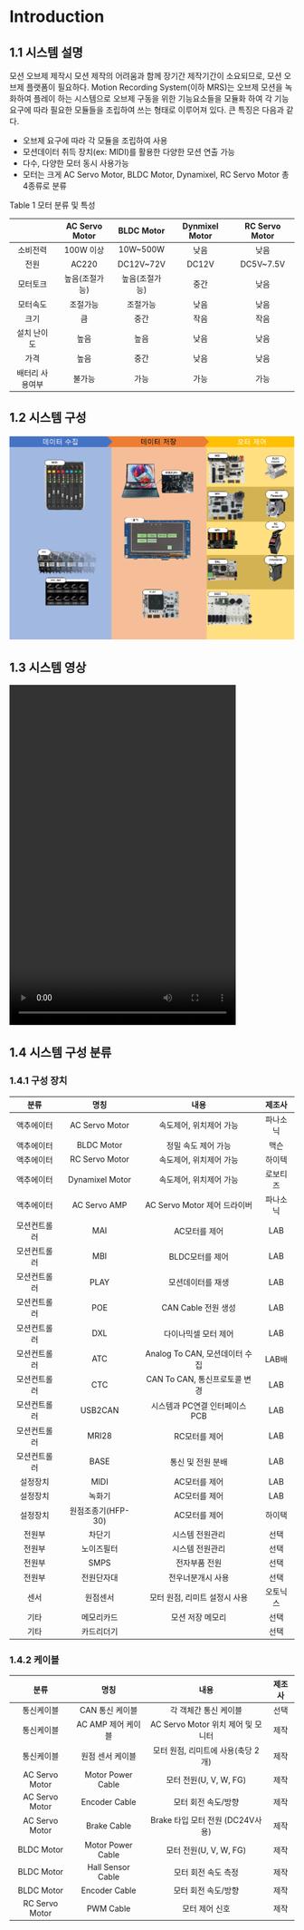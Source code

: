 # Introduction
## 1.1 시스템 설명
모션 오브제 제작시 모션 제작의 어려움과 함께 장기간 제작기간이 소요되므로, 모션 오브제 플랫폼이 필요하다. 
Motion Recording System(이하 MRS)는 오브제 모션을 녹화하여 플레이 하는 시스템으로 오브제 구동을 위한 기능요소들을 모듈화 하여 각 기능 요구에 따라 필요한 모듈들을 조립하여 쓰는 형태로 이루어져 있다. 큰 특징은 다음과 같다. 

-	오브제 요구에 따라 각 모듈을 조립하여 사용
-	모션데이터 취득 장치(ex: MIDI)를 활용한 다양한 모션 연출 가능
-	다수, 다양한 모터 동시 사용가능
-	모터는 크게 AC Servo Motor, BLDC Motor, Dynamixel, RC Servo Motor 총 4종류로 분류


Table 1 모터 분류 및 특성

|           | AC Servo Motor    | BLDC Motor           | Dynmixel Motor | RC Servo Motor|
|:---------:|:-----------------:|:--------------------:|:--------------:|:-------------:|
|소비전력|100W 이상|10W~500W|낮음|낮음|
|전원|AC220|DC12V~72V|DC12V|DC5V~7.5V|
|모터토크|높음(조절가능)|높음(조절가능)|중간|낮음|
|모터속도|조절가능|조절가능|낮음|낮음|
|크기|큼|중간|작음|작음
|설치 난이도|높음|높음|낮음|낮음|
|가격|높음|중간|낮음|낮음|
|배터리 사용여부|불가능|가능|가능|가능|

## 1.2 시스템 구성

![시스템구성](01/1_2.png)

## 1.3 시스템 영상

<video id="1_3" width="400" height="600" src="../01/1_3.mp4" controls preload="false"></video>

## 1.4 시스템 구성 분류

### 1.4.1 구성 장치

|분류|명칭|내용|제조사|
|:------:|:------:|:------:|:------:|
|액추에이터|AC Servo Motor|속도제어, 위치제어 가능|파나소닉|
|액추에이터|BLDC Motor|정밀 속도 제어 가능|맥슨|
|액추에이터|RC Servo Motor|속도제어, 위치제어 가능|하이텍|
|액추에이터|Dynamixel Motor|속도제어, 위치제어 가능|로보티즈|
|액추에이터|AC Servo AMP| AC Servo Motor 제어 드라이버|파나소닉|
|모션컨트롤러|MAI|AC모터를 제어|LAB|
|모션컨트롤러|MBI|BLDC모터를 제어|LAB|
|모션컨트롤러|PLAY|모션데이터를 재생|LAB|
|모션컨트롤러|POE|CAN Cable 전원 생성|LAB|
|모션컨트롤러|DXL|다이나믹셀 모터 제어|LAB|
|모션컨트롤러|ATC|Analog To CAN, 모션데이터 수집|LAB배
|모션컨트롤러|CTC|CAN To CAN, 통신프로토콜 변경|LAB|
|모션컨트롤러|USB2CAN|시스템과 PC연결 인터페이스 PCB|LAB|
|모션컨트롤러|MRI28|RC모터를 제어|LAB|
|모션컨트롤러|BASE|통신 및 전원 분배|LAB|
|설정장치|MIDI|AC모터를 제어|LAB|
|설정장치|녹화기|AC모터를 제어|LAB|
|설정장치|원점조종기(HFP-30)|AC모터를 제어|하이택|
|전원부|차단기|시스템 전원관리|선택|
|전원부|노이즈필터|시스템 전원관리|선택|
|전원부|SMPS|전자부품 전원|선택|
|전원부|전원단자대|전우너분개시 사용|선택|
|센서|원점센서|모터 원점, 리미트 설정시 사용|오토닉스|
|기타|메모리카드|모션 저장 메모리|선택|
|기타|카드리더기||선택

### 1.4.2 케이블

|분류|명칭|내용|제조사|
|:--:|:--:|:--:|:--:|
|통신케이블|CAN 통신 케이블|각 객체간 통신 케이블|선택|
|통신케이블|AC AMP 제어 케이블| AC Servo Motor 위치 제어 및 모니터|제작|
|통신케이블|원점 센서 케이블|모터 원점, 리미트에 사용(축당 2개)|제작|
|AC Servo Motor|Motor Power Cable|모터 전원(U, V, W, FG)|제작|
|AC Servo Motor|Encoder Cable|모터 회전 속도/방향|제작|
|AC Servo Motor|Brake Cable|Brake 타입 모터 전원 (DC24V사용)|제작|
|BLDC Motor|Motor Power Cable|모터 전원(U, V, W, FG)|제작|
|BLDC Motor|Hall Sensor Cable|모터 회전 속도 측정|제작|
|BLDC Motor|Encoder Cable|모터 회전 속도/방향|제작|
|RC Servo Motor|PWM Cable|모터 제어 신호|제작|



